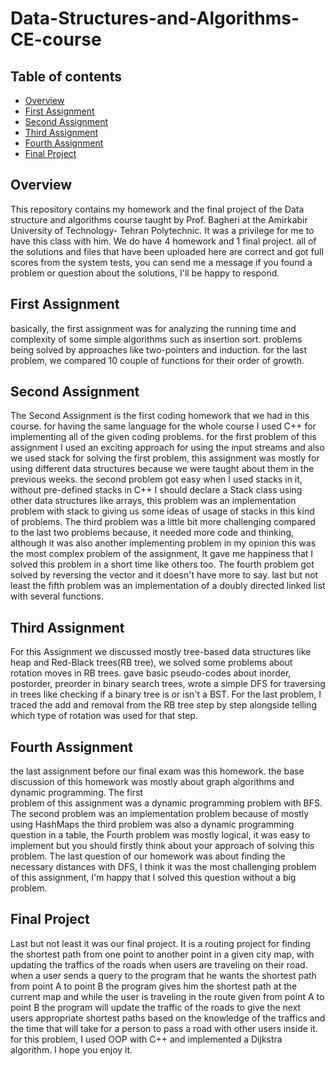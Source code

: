 # Data-Structures-and-Algorithms-CE-course

## Table of contents
- [Overview](#Overview)
- [First Assignment](#First-Assignment)
- [Second Assignment](#Second-Assignment)
- [Third Assignment](#Third-Assignment)
- [Fourth Assignment](#Fourth-Assignment)
- [Final Project](#Final-Project)

## Overview
  This repository contains my homework and the final project of the Data structure and algorithms course taught by Prof. Bagheri 
  at the Amirkabir University of Technology- Tehran Polytechnic.
  It was a privilege for me to have this class with him. We do have 4 homework and 1 final project. all of the solutions and files that have been uploaded here are correct 
  and got full scores from the system tests, you can send me a message if you found a problem or question about the solutions, I'll be happy to respond.

## First Assignment
  basically, the first assignment was for analyzing the running time and complexity of some simple algorithms such as insertion sort. problems being solved by approaches like 
  two-pointers and induction. for the last problem, we compared 10 couple of functions for their order of growth.

## Second Assignment 
  The Second Assignment is the first coding homework that we had in this course. for having the same language for the whole course I used C++ for implementing all of the 
  given coding problems. for the first problem of this assignment I used an exciting approach for using the input streams and also we used stack for solving the first 
  problem, this assignment was mostly for using different data structures because we were taught about them in the previous weeks. the second problem got easy when I used 
  stacks in it, without pre-defined stacks in C++ I should declare a Stack class using other data structures like arrays, this problem was an implementation problem with 
  stack to giving us some ideas of usage of stacks in this kind of problems. The third problem was a little bit more challenging compared to the last two problems because, it 
  needed more code and thinking, although it was also another implementing problem in my opinion this was the most complex problem of the assignment, It gave me happiness 
  that I solved this problem in a short time like others too. The fourth problem got solved by reversing the vector and it doesn't have more to say. last but not least the 
  fifth problem was an implementation of a doubly directed linked list with several functions.

## Third Assignment
  For this Assignment we discussed mostly tree-based data structures like heap and Red-Black trees(RB tree), we solved some problems about rotation moves in RB trees.
  gave basic pseudo-codes about inorder, postorder, preorder in binary search trees, wrote a simple DFS for traversing in trees like checking if a binary tree is or isn't a 
  BST. For the last problem, I traced the add and removal from the RB tree step by step alongside telling which type of rotation was used for that step.

## Fourth Assignment
  the last assignment before our final exam was this homework. the base discussion of this homework was mostly about graph algorithms and dynamic programming. The first  
  problem of this assignment was a dynamic programming problem with BFS. The second problem was an implementation problem because of mostly using HashMaps the third problem 
  was also a dynamic programming question in a table, the Fourth problem was mostly logical, it was easy to implement but you should firstly think about your approach of 
  solving this problem. The last question of our homework was about finding the necessary distances with DFS, I think it was the most challenging problem of this assignment, 
  I'm happy that I solved this question without a big problem.
  
## Final Project
  Last but not least it was our final project. It is a routing project for finding the shortest path from one point to another point in a given city map, with updating the 
  traffics of the roads when users are traveling on their road. when a user sends a query to the program that he wants the shortest path from point A to point B the program 
  gives him the shortest path at the current map and while the user is traveling in the route given from point A to point B the program will update the traffic of the roads 
  to give the next users appropriate shortest paths based on the knowledge of the traffics and the time that will take for a person to pass a road with other users inside it. 
  for this problem, I used OOP with C++ and implemented a Dijkstra algorithm. I hope you enjoy it.
